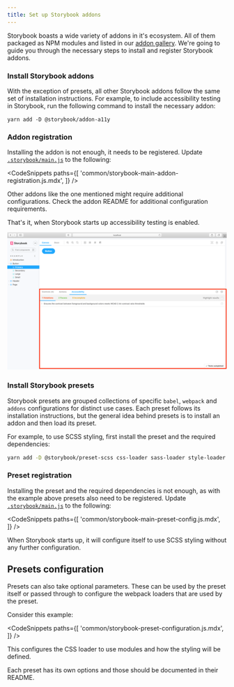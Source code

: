 ```yaml
---
title: Set up Storybook addons
---
```


Storybook boasts a wide variety of addons in it's ecosystem. All of them packaged as NPM modules and listed in our [addon gallery](/addons). We're going to guide you through the necessary steps to install and register Storybook addons.

### Install Storybook addons

With the exception of presets, all other Storybook addons follow the same set of installation instructions. For example, to include accessibility testing in Storybook, run the following command to install the necessary addon:

```shell
yarn add -D @storybook/addon-a11y
```

### Addon registration

Installing the addon is not enough, it needs to be registered. Update [`.storybook/main.js`](../configure/overview.md#configure-story-rendering) to the following:

<!-- prettier-ignore-start -->

<CodeSnippets
  paths={[
    'common/storybook-main-addon-registration.js.mdx',
  ]}
/>

<!-- prettier-ignore-end -->

<div class="aside">
Other addons like the one mentioned might require additional configurations. Check the addon README for additional configuration requirements.
</div>

That's it, when Storybook starts up accessibility testing is enabled.

![Storybook addon installed and registered](./storybook-addon-installed-registered.png)


### Install Storybook presets

Storybook presets are grouped collections of specific `babel`, `webpack` and `addons` configurations for distinct use cases. Each preset follows its installation instructions, but the general idea behind presets is to install an addon and then load its preset.

For example, to use SCSS styling, first install the preset and the required dependencies:

```sh
yarn add -D @storybook/preset-scss css-loader sass-loader style-loader
```

### Preset registration

Installing the preset and the required dependencies is not enough, as with the example above presets also need to be registered. Update [`.storybook/main.js`](../configure/overview.md#configure-story-rendering) to the following:

<!-- prettier-ignore-start -->

<CodeSnippets
  paths={[
    'common/storybook-main-preset-config.js.mdx',
  ]}
/>

<!-- prettier-ignore-end -->

When Storybook starts up, it will configure itself to use SCSS styling without any further configuration.

## Presets configuration

Presets can also take optional parameters. These can be used by the preset itself or passed through to configure the webpack loaders that are used by the preset.

Consider this example:

<!-- prettier-ignore-start -->

<CodeSnippets
  paths={[
    'common/storybook-preset-configuration.js.mdx',
  ]}
/>

<!-- prettier-ignore-end -->

This configures the CSS loader to use  modules and how the styling will be defined.

<div class="aside">
Each preset has its own options and those should be documented in their README.
</div>

<!-- Each preset available in the Storybook ecosystem has it's own installation instructions, but the idea of presets is to install a addon like detailed above and then load it's preset.

As an example  -->